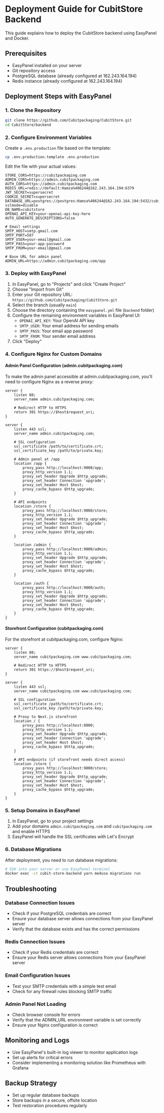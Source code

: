 # Deployment Guide for CubitStore Backend

This guide explains how to deploy the CubitStore backend using EasyPanel and Docker.

## Prerequisites

- EasyPanel installed on your server
- Git repository access
- PostgreSQL database (already configured at 162.243.164.194)
- Redis instance (already configured at 162.243.164.194)

## Deployment Steps with EasyPanel

### 1. Clone the Repository

```bash
git clone https://github.com/Cubitpackaging/CubitStore.git
cd CubitStore/backend
```

### 2. Configure Environment Variables

Create a `.env.production` file based on the template:

```bash
cp .env.production.template .env.production
```

Edit the file with your actual values:

```
STORE_CORS=https://cubitpackaging.com
ADMIN_CORS=https://admin.cubitpackaging.com
AUTH_CORS=https://admin.cubitpackaging.com
REDIS_URL=redis://default:Hamza%406244@162.243.164.194:6379
JWT_SECRET=supersecret
COOKIE_SECRET=supersecret
DATABASE_URL=postgres://postgres:Hamza%406244@162.243.164.194:5432/cubitstore?sslmode=disable
DB_NAME=cubitstore
OPENAI_API_KEY=your-openai-api-key-here
AUTO_GENERATE_DESCRIPTIONS=false

# Email settings
SMTP_HOST=smtp.gmail.com
SMTP_PORT=587
SMTP_USER=your-email@gmail.com
SMTP_PASS=your-app-password
SMTP_FROM=your-email@gmail.com

# Base URL for admin panel
ADMIN_URL=https://admin.cubitpackaging.com/app
```

### 3. Deploy with EasyPanel

1. In EasyPanel, go to "Projects" and click "Create Project"
2. Choose "Import from Git"
3. Enter your Git repository URL: `https://github.com/Cubitpackaging/CubitStore.git`
4. Select the branch (usually `main`)
5. Choose the directory containing the `easypanel.yml` file (`backend` folder)
6. Configure the remaining environment variables in EasyPanel UI:
   - `OPENAI_API_KEY`: Your OpenAI API key
   - `SMTP_USER`: Your email address for sending emails
   - `SMTP_PASS`: Your email app password
   - `SMTP_FROM`: Your sender email address
7. Click "Deploy"

### 4. Configure Nginx for Custom Domains

#### Admin Panel Configuration (admin.cubitpackaging.com)

To make the admin panel accessible at admin.cubitpackaging.com, you'll need to configure Nginx as a reverse proxy:

```nginx
server {
    listen 80;
    server_name admin.cubitpackaging.com;

    # Redirect HTTP to HTTPS
    return 301 https://$host$request_uri;
}

server {
    listen 443 ssl;
    server_name admin.cubitpackaging.com;

    # SSL configuration
    ssl_certificate /path/to/certificate.crt;
    ssl_certificate_key /path/to/private.key;

    # Admin panel at /app
    location /app {
        proxy_pass http://localhost:9000/app;
        proxy_http_version 1.1;
        proxy_set_header Upgrade $http_upgrade;
        proxy_set_header Connection 'upgrade';
        proxy_set_header Host $host;
        proxy_cache_bypass $http_upgrade;
    }

    # API endpoints
    location /store {
        proxy_pass http://localhost:9000/store;
        proxy_http_version 1.1;
        proxy_set_header Upgrade $http_upgrade;
        proxy_set_header Connection 'upgrade';
        proxy_set_header Host $host;
        proxy_cache_bypass $http_upgrade;
    }

    location /admin {
        proxy_pass http://localhost:9000/admin;
        proxy_http_version 1.1;
        proxy_set_header Upgrade $http_upgrade;
        proxy_set_header Connection 'upgrade';
        proxy_set_header Host $host;
        proxy_cache_bypass $http_upgrade;
    }

    location /auth {
        proxy_pass http://localhost:9000/auth;
        proxy_http_version 1.1;
        proxy_set_header Upgrade $http_upgrade;
        proxy_set_header Connection 'upgrade';
        proxy_set_header Host $host;
        proxy_cache_bypass $http_upgrade;
    }
}
```

#### Storefront Configuration (cubitpackaging.com)

For the storefront at cubitpackaging.com, configure Nginx:

```nginx
server {
    listen 80;
    server_name cubitpackaging.com www.cubitpackaging.com;

    # Redirect HTTP to HTTPS
    return 301 https://$host$request_uri;
}

server {
    listen 443 ssl;
    server_name cubitpackaging.com www.cubitpackaging.com;

    # SSL configuration
    ssl_certificate /path/to/certificate.crt;
    ssl_certificate_key /path/to/private.key;

    # Proxy to Next.js storefront
    location / {
        proxy_pass http://localhost:8000;
        proxy_http_version 1.1;
        proxy_set_header Upgrade $http_upgrade;
        proxy_set_header Connection 'upgrade';
        proxy_set_header Host $host;
        proxy_cache_bypass $http_upgrade;
    }

    # API endpoints (if storefront needs direct access)
    location /store {
        proxy_pass http://localhost:9000/store;
        proxy_http_version 1.1;
        proxy_set_header Upgrade $http_upgrade;
        proxy_set_header Connection 'upgrade';
        proxy_set_header Host $host;
        proxy_cache_bypass $http_upgrade;
    }
}
```

### 5. Setup Domains in EasyPanel

1. In EasyPanel, go to your project settings
2. Add your domains `admin.cubitpackaging.com` and `cubitpackaging.com` and enable HTTPS
3. EasyPanel will handle the SSL certificates with Let's Encrypt

### 6. Database Migrations

After deployment, you need to run database migrations:

```bash
# SSH into your server or use EasyPanel terminal
docker exec -it cubit-store-backend yarn medusa migrations run
```

## Troubleshooting

### Database Connection Issues

- Check if your PostgreSQL credentials are correct
- Ensure your database server allows connections from your EasyPanel server
- Verify that the database exists and has the correct permissions

### Redis Connection Issues

- Check if your Redis credentials are correct
- Ensure your Redis server allows connections from your EasyPanel server

### Email Configuration Issues

- Test your SMTP credentials with a simple test email
- Check for any firewall rules blocking SMTP traffic

### Admin Panel Not Loading

- Check browser console for errors
- Verify that the ADMIN_URL environment variable is set correctly
- Ensure your Nginx configuration is correct

## Monitoring and Logs

- Use EasyPanel's built-in log viewer to monitor application logs
- Set up alerts for critical errors
- Consider implementing a monitoring solution like Prometheus with Grafana

## Backup Strategy

- Set up regular database backups
- Store backups in a secure, offsite location
- Test restoration procedures regularly 
